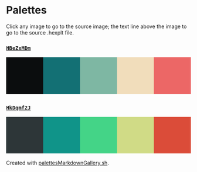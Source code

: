 # Palettes

Click any image to go to the source image; the text line above the image to go to the source .hexplt file.

### [`HBeZxMDm`](HBeZxMDm.hexplt)

[ ![HBeZxMDm.png](HBeZxMDm.png) ](HBeZxMDm.png)

### [`HkDqmf2J`](HkDqmf2J.hexplt)

[ ![HkDqmf2J.png](HkDqmf2J.png) ](HkDqmf2J.png)

Created with [palettesMarkdownGallery.sh](https://github.com/earthbound19/_ebDev/blob/master/scripts/palettesMarkdownGallery.sh).